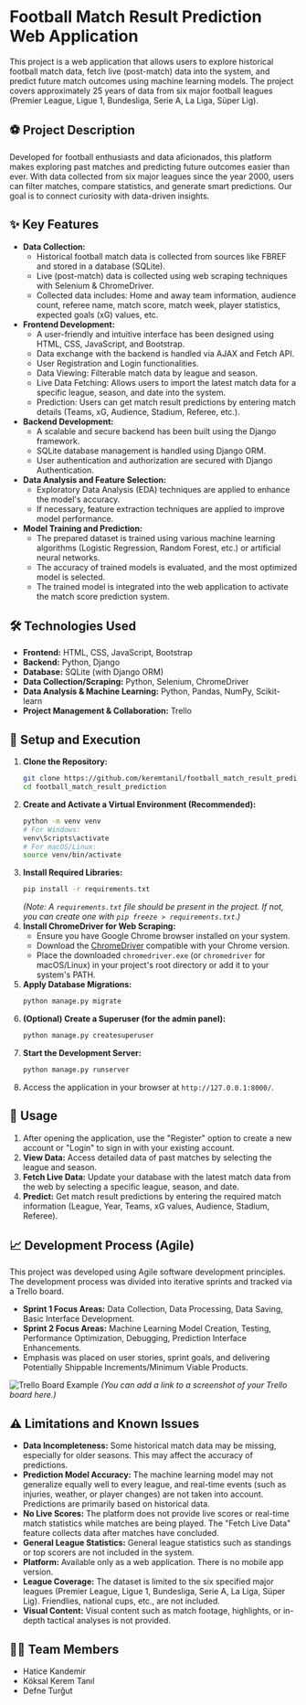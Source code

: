 # Football Match Result Prediction Web Application

This project is a web application that allows users to explore historical football match data, fetch live (post-match) data into the system, and predict future match outcomes using machine learning models. The project covers approximately 25 years of data from six major football leagues (Premier League, Ligue 1, Bundesliga, Serie A, La Liga, Süper Lig).

## ⚽ Project Description

Developed for football enthusiasts and data aficionados, this platform makes exploring past matches and predicting future outcomes easier than ever. With data collected from six major leagues since the year 2000, users can filter matches, compare statistics, and generate smart predictions. Our goal is to connect curiosity with data-driven insights.

## ✨ Key Features

*   **Data Collection:**
    *   Historical football match data is collected from sources like FBREF and stored in a database (SQLite).
    *   Live (post-match) data is collected using web scraping techniques with Selenium & ChromeDriver.
    *   Collected data includes: Home and away team information, audience count, referee name, match score, match week, player statistics, expected goals (xG) values, etc.
*   **Frontend Development:**
    *   A user-friendly and intuitive interface has been designed using HTML, CSS, JavaScript, and Bootstrap.
    *   Data exchange with the backend is handled via AJAX and Fetch API.
    *   User Registration and Login functionalities.
    *   Data Viewing: Filterable match data by league and season.
    *   Live Data Fetching: Allows users to import the latest match data for a specific league, season, and date into the system.
    *   Prediction: Users can get match result predictions by entering match details (Teams, xG, Audience, Stadium, Referee, etc.).
*   **Backend Development:**
    *   A scalable and secure backend has been built using the Django framework.
    *   SQLite database management is handled using Django ORM.
    *   User authentication and authorization are secured with Django Authentication.
*   **Data Analysis and Feature Selection:**
    *   Exploratory Data Analysis (EDA) techniques are applied to enhance the model's accuracy.
    *   If necessary, feature extraction techniques are applied to improve model performance.
*   **Model Training and Prediction:**
    *   The prepared dataset is trained using various machine learning algorithms (Logistic Regression, Random Forest, etc.) or artificial neural networks.
    *   The accuracy of trained models is evaluated, and the most optimized model is selected.
    *   The trained model is integrated into the web application to activate the match score prediction system.

## 🛠️ Technologies Used

*   **Frontend:** HTML, CSS, JavaScript, Bootstrap
*   **Backend:** Python, Django
*   **Database:** SQLite (with Django ORM)
*   **Data Collection/Scraping:** Python, Selenium, ChromeDriver
*   **Data Analysis & Machine Learning:** Python, Pandas, NumPy, Scikit-learn
*   **Project Management & Collaboration:** Trello

## 🚀 Setup and Execution

1.  **Clone the Repository:**
    ```bash
    git clone https://github.com/keremtanil/football_match_result_prediction.git
    cd football_match_result_prediction
    ```
2.  **Create and Activate a Virtual Environment (Recommended):**
    ```bash
    python -m venv venv
    # For Windows:
    venv\Scripts\activate
    # For macOS/Linux:
    source venv/bin/activate
    ```
3.  **Install Required Libraries:**
    ```bash
    pip install -r requirements.txt
    ```
    *(Note: A `requirements.txt` file should be present in the project. If not, you can create one with `pip freeze > requirements.txt`.)*
4.  **Install ChromeDriver for Web Scraping:**
    *   Ensure you have Google Chrome browser installed on your system.
    *   Download the [ChromeDriver](https://chromedriver.chromium.org/downloads) compatible with your Chrome version.
    *   Place the downloaded `chromedriver.exe` (or `chromedriver` for macOS/Linux) in your project's root directory or add it to your system's PATH.
5.  **Apply Database Migrations:**
    ```bash
    python manage.py migrate
    ```
6.  **(Optional) Create a Superuser (for the admin panel):**
    ```bash
    python manage.py createsuperuser
    ```
7.  **Start the Development Server:**
    ```bash
    python manage.py runserver
    ```
8.  Access the application in your browser at `http://127.0.0.1:8000/`.

## 📖 Usage

1.  After opening the application, use the "Register" option to create a new account or "Login" to sign in with your existing account.
2.  **View Data:** Access detailed data of past matches by selecting the league and season.
3.  **Fetch Live Data:** Update your database with the latest match data from the web by selecting a specific league, season, and date.
4.  **Predict:** Get match result predictions by entering the required match information (League, Year, Teams, xG values, Audience, Stadium, Referee).

## 📈 Development Process (Agile)

This project was developed using Agile software development principles. The development process was divided into iterative sprints and tracked via a Trello board.

*   **Sprint 1 Focus Areas:** Data Collection, Data Processing, Data Saving, Basic Interface Development.
*   **Sprint 2 Focus Areas:** Machine Learning Model Creation, Testing, Performance Optimization, Debugging, Prediction Interface Enhancements.
*   Emphasis was placed on user stories, sprint goals, and delivering Potentially Shippable Increments/Minimum Viable Products.

![Trello Board Example](https://i.imgur.com/your_trello_screenshot_link.png)
*(You can add a link to a screenshot of your Trello board here.)*

## ⚠️ Limitations and Known Issues

*   **Data Incompleteness:** Some historical match data may be missing, especially for older seasons. This may affect the accuracy of predictions.
*   **Prediction Model Accuracy:** The machine learning model may not generalize equally well to every league, and real-time events (such as injuries, weather, or player changes) are not taken into account. Predictions are primarily based on historical data.
*   **No Live Scores:** The platform does not provide live scores or real-time match statistics while matches are being played. The "Fetch Live Data" feature collects data after matches have concluded.
*   **General League Statistics:** General league statistics such as standings or top scorers are not included in the system.
*   **Platform:** Available only as a web application. There is no mobile app version.
*   **League Coverage:** The dataset is limited to the six specified major leagues (Premier League, Ligue 1, Bundesliga, Serie A, La Liga, Süper Lig). Friendlies, national cups, etc., are not included.
*   **Visual Content:** Visual content such as match footage, highlights, or in-depth tactical analyses is not provided.

## 🧑‍💻 Team Members

*   Hatice Kandemir
*   Köksal Kerem Tanıl
*   Defne Turğut
